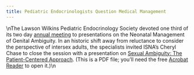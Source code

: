 ```yaml
---
title: Pediatric Endocrinologists Question Medical Management
---
```


\nThe Lawson Wilkins Pediatric Endocrinology Society devoted one third of its two day <A HREF="http://www.lwpes.org/lwpes2000.htm">annual meeting</A> to presentations on the Neonatal Management of Genital Ambiguity. In an historic shift away from reluctance to consider the perspective of intersex adults, the specialists invited <span class="caps">ISNA</span>&#8217;s Cheryl Chase to close the session with a presentation on <A HREF="/pdf/pt-centered.pdf">Sexual Ambiguity: The Patient-Centered Approach</A>. (This is a <span class="caps">PDF</span> file; you&#8217;ll need the free <A HREF="http://www.adobe.com/products/acrobat/readstep.html">Acrobat Reader</A> to open it.)\n